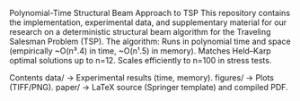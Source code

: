 Polynomial-Time Structural Beam Approach to TSP
This repository contains the implementation, experimental data, and supplementary material for our research on a deterministic structural beam algorithm for the Traveling Salesman Problem (TSP).
The algorithm:
Runs in polynomial time and space (empirically ~O(n³.4) in time, ~O(n¹.5) in memory).
Matches Held–Karp optimal solutions up to n=12.
Scales efficiently to n=100 in stress tests.

Contents
data/ → Experimental results (time, memory).
figures/ → Plots (TIFF/PNG).
paper/ → LaTeX source (Springer template) and compiled PDF.


